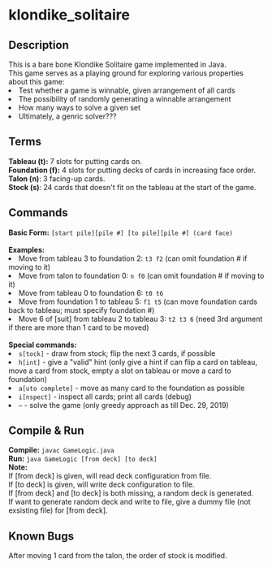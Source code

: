 # klondike_solitaire
<h2>Description</h2>
This is a bare bone Klondike Solitaire game implemented in Java.<br>
This game serves as a playing ground for exploring various properties about this game:<br>
<li>Test whether a game is winnable, given arrangement of all cards
<li>The possibility of randomly generating a winnable arrangement
<li>How many ways to solve a given set
<li>Ultimately, a genric solver???<br>

<h2>Terms</h2>
<b>Tableau (t):</b> 7 slots for putting cards on.<br>
<b>Foundation (f):</b> 4 slots for putting decks of cards in increasing face order.<br>
<b>Talon (n)</b>: 3 facing-up cards.<br>
<b>Stock (s)</b>: 24 cards that doesn't fit on the tableau at the start of the game.<br>

<h2>Commands</h2>
<b>Basic Form:</b> <code>[start pile][pile #] [to pile][pile #] (card face)<br></code><br>
<b>Examples:</b><br>
<li>Move from tableau 3 to foundation 2: <code>t3 f2</code> (can omit foundation # if moving to it)
<li>Move from talon to foundation 0: <code>n f0</code> (can omit foundation # if moving to it)
<li>Move from tableau 0 to foundation 6: <code>t0 t6</code>
<li>Move from foundation 1 to tableau 5: <code>f1 t5</code> (can move foundation cards back to tableau; must specify foundation #)<br>
<li>Move 6 of [suit] from tableau 2 to tableau 3: <code>t2 t3 6</code> (need 3rd argument if there are more than 1 card to be moved)<br>
<br>
<b>Special commands:</b><br>
<li><code>s[tock]</code> - draw from stock; flip the next 3 cards, if possible
<li><code>h[int]</code> - give a "valid" hint (only give a hint if can flip a card on tableau, move a card from stock, empty a slot on tableau or move a card to foundation)
<li><code>a[uto complete]</code> - move as many card to the foundation as possible
<li><code>i[nspect]</code> - inspect all cards; print all cards (debug)
<li><code>~</code> - solve the game (only greedy approach as till Dec. 29, 2019)<br>

<h2>Compile & Run</h2>
<b>Compile:</b> <code>javac GameLogic.java</code><br>
<b>Run:</b> <code>java GameLogic [from deck] [to deck]</code><br>
<b>Note:</b><br>
If [from deck] is given, will read deck configuration from file.<br>
If [to deck] is given, will write deck configuration to file.<br>
If [from deck] and [to deck] is both missing, a random deck is generated.<br>
If want to generate random deck and write to file, give a dummy file (not exsisting file) for [from deck].

<h2>Known Bugs</h2>
After moving 1 card from the talon, the order of stock is modified.
